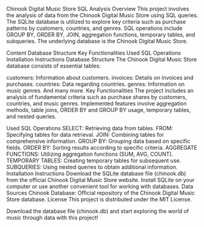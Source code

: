 Chinook Digital Music Store SQL Analysis
Overview
This project involves the analysis of data from the Chinook Digital Music Store using SQL queries. The SQLite database is utilized to explore key criteria such as purchase patterns by customers, countries, and genres. SQL operations include GROUP BY, ORDER BY, JOIN, aggregation functions, temporary tables, and subqueries. The underlying database is the Chinook Digital Music Store.

Content
Database Structure
Key Functionalities
Used SQL Operations
Installation Instructions
Database Structure
The Chinook Digital Music Store database consists of essential tables:

customers: Information about customers.
invoices: Details on invoices and purchases.
countries: Data regarding countries.
genres: Information on music genres.
And many more.
Key Functionalities
The project includes an analysis of fundamental criteria such as purchase shares by customers, countries, and music genres. Implemented features involve aggregation methods, table joins, ORDER BY and GROUP BY usage, temporary tables, and nested queries.

Used SQL Operations
SELECT: Retrieving data from tables.
FROM: Specifying tables for data retrieval.
JOIN: Combining tables for comprehensive information.
GROUP BY: Grouping data based on specific fields.
ORDER BY: Sorting results according to specific criteria.
AGGREGATE FUNCTIONS: Utilizing aggregation functions (SUM, AVG, COUNT).
TEMPORARY TABLES: Creating temporary tables for subsequent use.
SUBQUERIES: Using nested queries to obtain additional information.
Installation Instructions
Download the SQLite database file (chinook.db) from the official Chinook Digital Music Store website.
Install SQLite on your computer or use another convenient tool for working with databases.
Data Sources
Chinook Database: Official repository of the Chinook Digital Music Store database.
License
This project is distributed under the MIT License.

Download the database file (chinook.db) and start exploring the world of music through data with this project!
